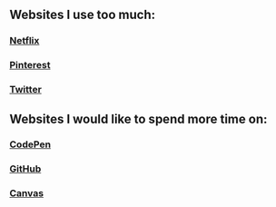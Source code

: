 ## Websites I use too much: 
### [Netflix](https://www.netflix.com/) 
### [Pinterest](https://www.pinterest.com/)
### [Twitter](https://www.twitter.com/)
## Websites I would like to spend more time on: 
### [CodePen](https://codepen.io/)
### [GitHub](http://www.github.com/)
### [Canvas](https://canvas.newschool.edu/courses/)
